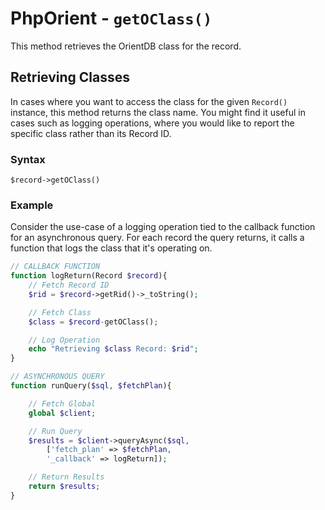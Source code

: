 
# PhpOrient - `getOClass()`

This method retrieves the OrientDB class for the record.

## Retrieving Classes

In cases where you want to access the class for the given `Record()` instance, this method returns the class name.  You might find it useful in cases such as logging operations, where you would like to report the specific class rather than its Record ID.

### Syntax

```
$record->getOClass()
```

### Example

Consider the use-case of a logging operation tied to the callback function for an asynchronous query.  For each record the query returns, it calls a function that logs the class that it's operating on.

```php
// CALLBACK FUNCTION
function logReturn(Record $record){
	// Fetch Record ID
	$rid = $record->getRid()->_toString();

	// Fetch Class
	$class = $record-getOClass();

	// Log Operation
	echo "Retrieving $class Record: $rid";
}

// ASYNCHRONOUS QUERY
function runQuery($sql, $fetchPlan){

	// Fetch Global
	global $client;

	// Run Query
	$results = $client->queryAsync($sql,
		['fetch_plan' => $fetchPlan,
		'_callback' => logReturn]);

	// Return Results
	return $results;
}
```


